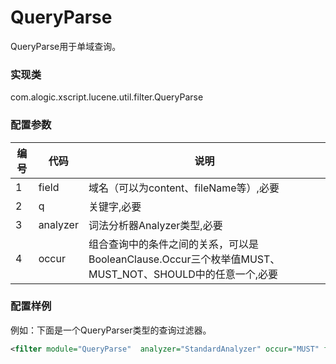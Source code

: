 QueryParse
===========

QueryParse用于单域查询。

### 实现类

com.alogic.xscript.lucene.util.filter.QueryParse

### 配置参数

| 编号 | 代码 | 说明 |
| ---- | ---- | ---- |
| 1 | field | 域名（可以为content、fileName等）,必要|
| 2 | q | 关键字,必要 |
| 3 | analyzer | 词法分析器Analyzer类型,必要| 
| 4 | occur | 组合查询中的条件之间的关系，可以是BooleanClause.Occur三个枚举值MUST、MUST_NOT、SHOULD中的任意一个,必要 | 

### 配置样例

例如：下面是一个QueryParser类型的查询过滤器。

```xml
<filter module="QueryParse"  analyzer="StandardAnalyzer" occur="MUST" field="content" q="woman"/>

```